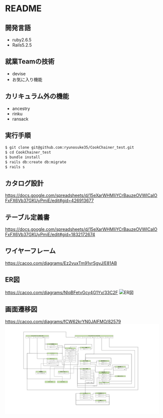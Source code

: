 # README

## 開発言語

- ruby2.6.5
- Rails5.2.5

## 就業Teamの技術

- devise
- お気に入り機能

## カリキュラム外の機能

- ancestry
- rinku
- ransack

## 実行手順

```
$ git clone git@github.com:ryunosuke35/CookChainer_test.git
$ cd CookChainer_test
$ bundle install
$ rails db:create db:migrate
$ rails s
```

## カタログ設計
https://docs.google.com/spreadsheets/d/15eXarWHMIiYCrBauzeOVWICaIOFxFX6Vb37GKUyPmiE/edit#gid=426913677

## テーブル定義書
https://docs.google.com/spreadsheets/d/15eXarWHMIiYCrBauzeOVWICaIOFxFX6Vb37GKUyPmiE/edit#gid=1832172674

## ワイヤーフレーム
https://cacoo.com/diagrams/Ez2vuxTm91vrSgvJ/E81AB

##  ER図
https://cacoo.com/diagrams/NlqBFetvGcy4G1Yv/33C2F
![ER図](./app/assets/images/ER図1.png)

## 画面遷移図
https://cacoo.com/diagrams/fCW62krYN0JAlFMO/82579
![画面遷移図](./app/assets/images/画面遷移図.png)
